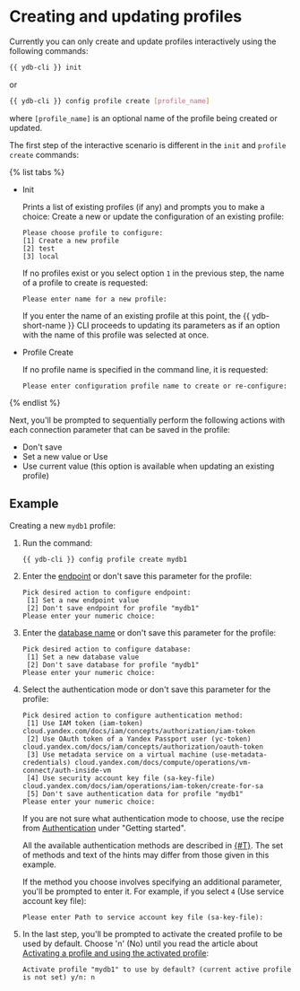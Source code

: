 # Creating and updating profiles

Currently you can only create and update profiles interactively using the following commands:

```bash
{{ ydb-cli }} init
```

or

```bash
{{ ydb-cli }} config profile create [profile_name]
```

where `[profile_name]` is an optional name of the profile being created or updated.


The first step of the interactive scenario is different in the `init` and `profile create` commands:

{% list tabs %}

- Init

   Prints a list of existing profiles (if any) and prompts you to make a choice: Create a new or update the configuration of an existing profile:

   ```text
   Please choose profile to configure:
   [1] Create a new profile
   [2] test
   [3] local
   ```

   If no profiles exist or you select option `1` in the previous step, the name of a profile to create is requested:

   ```text
   Please enter name for a new profile:
   ```

   If you enter the name of an existing profile at this point, the {{ ydb-short-name }} CLI proceeds to updating its parameters as if an option with the name of this profile was selected at once.

- Profile Create

   If no profile name is specified in the command line, it is requested:
   ```text
   Please enter configuration profile name to create or re-configure:
   ```

{% endlist %}

Next, you'll be prompted to sequentially perform the following actions with each connection parameter that can be saved in the profile:

- Don't save
- Set a new value or Use <value>
- Use current value (this option is available when updating an existing profile)

## Example

Creating a new `mydb1` profile:

1. Run the command:

   ```bash
   {{ ydb-cli }} config profile create mydb1
   ```

1. Enter the [endpoint](../../../../concepts/connect.md#endpoint) or don't save this parameter for the profile:

   ```text
   Pick desired action to configure endpoint:
    [1] Set a new endpoint value
    [2] Don't save endpoint for profile "mydb1"
   Please enter your numeric choice:
   ```

1. Enter the [database name](../../../../concepts/connect.md#database) or don't save this parameter for the profile:

   ```text
   Pick desired action to configure database:
    [1] Set a new database value
    [2] Don't save database for profile "mydb1"
   Please enter your numeric choice:
   ```

1. Select the authentication mode or don't save this parameter for the profile:

   ```text
   Pick desired action to configure authentication method:
    [1] Use IAM token (iam-token) cloud.yandex.com/docs/iam/concepts/authorization/iam-token
    [2] Use OAuth token of a Yandex Passport user (yc-token) cloud.yandex.com/docs/iam/concepts/authorization/oauth-token
    [3] Use metadata service on a virtual machine (use-metadata-credentials) cloud.yandex.com/docs/compute/operations/vm-connect/auth-inside-vm
    [4] Use security account key file (sa-key-file) cloud.yandex.com/docs/iam/operations/iam-token/create-for-sa
    [5] Don't save authentication data for profile "mydb1"
   Please enter your numeric choice:
   ```

   If you are not sure what authentication mode to choose, use the recipe from [Authentication](../../../../getting_started/auth.md) under "Getting started".

   All the available authentication methods are described in [{#T}](../../../../concepts/auth.md). The set of methods and text of the hints may differ from those given in this example.

   If the method you choose involves specifying an additional parameter, you'll be prompted to enter it. For example, if you select `4` (Use service account key file):

   ```text
   Please enter Path to service account key file (sa-key-file):
   ```

1. In the last step, you'll be prompted to activate the created profile to be used by default. Choose 'n' (No) until you read the article about [Activating a profile and using the activated profile](../activate.md):

   ```text
   Activate profile "mydb1" to use by default? (current active profile is not set) y/n: n
   ```
